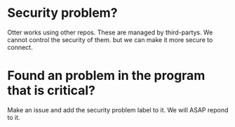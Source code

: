 # Security problem?
Otter works using other repos. These are managed by third-partys. We cannot control the security of them. but we can make it more secure to connect.
# Found an problem in the program that is critical?
Make an issue and add the security problem label to it. We will ASAP repond to it.
